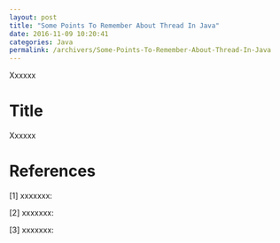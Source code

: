 ```yaml
---
layout: post
title: "Some Points To Remember About Thread In Java"
date: 2016-11-09 10:20:41
categories: Java
permalink: /archivers/Some-Points-To-Remember-About-Thread-In-Java
---
```


Xxxxxx

<!--more-->

# Title

Xxxxxx

# References

[1] xxxxxxx: []()

[2] xxxxxxx: []()

[3] xxxxxxx: []()







